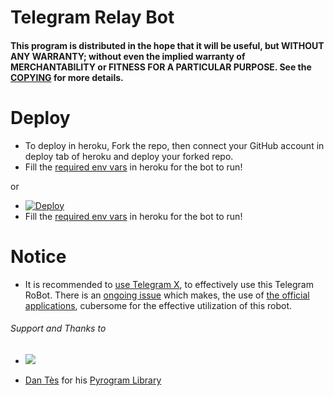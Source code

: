 # Telegram Relay Bot

#### This program is distributed in the hope that it will be useful, but WITHOUT ANY WARRANTY; without even the implied warranty of MERCHANTABILITY or FITNESS FOR A PARTICULAR PURPOSE. See the [COPYING](./COPYING) for more details.

# Deploy
- To deploy in heroku, Fork the repo, then connect your GitHub account in deploy tab of heroku and deploy your forked repo.
- Fill the [required env vars](https://www.github.com/adityaprasad502/plutoniumx/tree/master/sample_config.env) in heroku for the bot to run!

or 

- [![Deploy](https://www.herokucdn.com/deploy/button.svg)](https://heroku.com/deploy?template=https://github.com/adityaprasad502/nightcore)
- Fill the [required env vars](https://www.github.com/adityaprasad502/plutoniumx/tree/master/sample_config.env) in heroku for the bot to run!


# Notice

- It is recommended to [use Telegram X](https://telegram.dog/UseTGx/15), to effectively use this Telegram RoBot. 
There is an [ongoing issue](https://github.com/SpEcHiDe/NoPMsBot/issues/4) which makes, the use of [the official applications](https://telegram.dog/apps), cubersome for the effective utilization of this robot.


###### Support and Thanks to

- </a>
  <a href="t.me/ZenXender">
  <img src="https://img.shields.io/badge/ZenXender%20Support-blue?style=flat&logo=telegram">
  </a>  
</p>

* [Dan Tès](https://telegram.dog/haskell) for his [Pyrogram Library](https://github.com/pyrogram/pyrogram)
